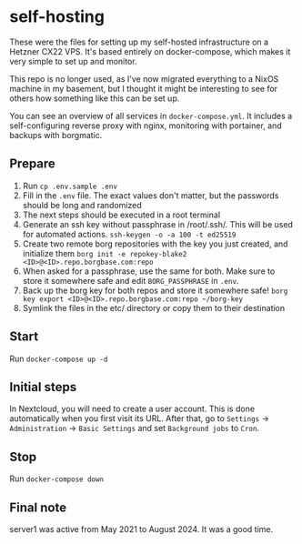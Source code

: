 # self-hosting

These were the files for setting up my self-hosted infrastructure on a Hetzner CX22 VPS.
It's based entirely on docker-compose, which makes it very simple to set up and monitor.

This repo is no longer used, as I've now migrated everything to a NixOS machine in my basement, but I
thought it might be interesting to see for others how something like this can be set up.

You can see an overview of all services in `docker-compose.yml`. It includes a self-configuring reverse proxy
with nginx, monitoring with portainer, and backups with borgmatic.

## Prepare

1. Run `cp .env.sample .env`
2. Fill in the `.env` file. The exact values don't matter, but the passwords should be long and randomized
3. The next steps should be executed in a root terminal
4. Generate an ssh key without passphrase in /root/.ssh/. This will be used for automated actions. `ssh-keygen -o -a 100 -t ed25519`
5. Create two remote borg repositories with the key you just created, and initialize them `borg init -e repokey-blake2 <ID>@<ID>.repo.borgbase.com:repo`
6. When asked for a passphrase, use the same for both. Make sure to store it somewhere safe and edit `BORG_PASSPHRASE` in `.env`.
7. Back up the borg key for both repos and store it somewhere safe! `borg key export <ID>@<ID>.repo.borgbase.com:repo ~/borg-key`
8. Symlink the files in the etc/ directory or copy them to their destination

## Start

Run `docker-compose up -d`

## Initial steps

In Nextcloud, you will need to create a user account. This is done automatically when you first visit its URL.
After that, go to `Settings` -> `Administration` -> `Basic Settings` and set `Background jobs` to `Cron`.

## Stop

Run `docker-compose down`

## Final note

server1 was active from May 2021 to August 2024. It was a good time.